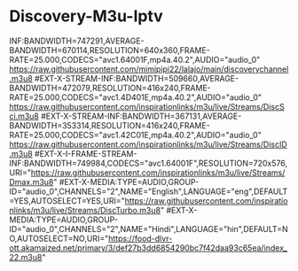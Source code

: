 # Discovery-M3u-Iptv

INF:BANDWIDTH=747291,AVERAGE-BANDWIDTH=670114,RESOLUTION=640x360,FRAME-RATE=25.000,CODECS="avc1.64001F,mp4a.40.2",AUDIO="audio_0" https://raw.githubusercontent.com/mimipipi22/lalajo/main/discoverychannel.m3u8 #EXT-X-STREAM-INF:BANDWIDTH=509660,AVERAGE-BANDWIDTH=472079,RESOLUTION=416x240,FRAME-RATE=25.000,CODECS="avc1.4D401E,mp4a.40.2",AUDIO="audio_0" https://raw.githubusercontent.com/inspirationlinks/m3u/live/Streams/DiscSci.m3u8 #EXT-X-STREAM-INF:BANDWIDTH=367131,AVERAGE-BANDWIDTH=353314,RESOLUTION=416x240,FRAME-RATE=25.000,CODECS="avc1.42C01E,mp4a.40.2",AUDIO="audio_0" https://raw.githubusercontent.com/inspirationlinks/m3u/live/Streams/DiscID.m3u8 #EXT-X-I-FRAME-STREAM-INF:BANDWIDTH=749984,CODECS="avc1.64001F",RESOLUTION=720x576,URI="https://raw.githubusercontent.com/inspirationlinks/m3u/live/Streams/Dmax.m3u8" #EXT-X-MEDIA:TYPE=AUDIO,GROUP-ID="audio_0",CHANNELS="2",NAME="English",LANGUAGE="eng",DEFAULT=YES,AUTOSELECT=YES,URI="https://raw.githubusercontent.com/inspirationlinks/m3u/live/Streams/DiscTurbo.m3u8" #EXT-X-MEDIA:TYPE=AUDIO,GROUP-ID="audio_0",CHANNELS="2",NAME="Hindi",LANGUAGE="hin",DEFAULT=NO,AUTOSELECT=NO,URI="https://food-dlvr-ott.akamaized.net/primary/3/def27b3dd6854290bc7f42daa93c65ea/index_22.m3u8"
